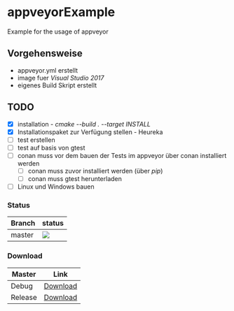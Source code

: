 # appveyorExample
Example for the usage of appveyor


## Vorgehensweise

* appveyor.yml erstellt
* image fuer *Visual Studio 2017*
* eigenes Build Skript erstellt

## TODO

- [x] installation - *cmake --build . --target INSTALL*
- [x] Installationspaket zur Verfügung stellen - Heureka
- [ ] test erstellen
- [ ] test auf basis von gtest
- [ ] conan muss vor dem bauen der Tests im appveyor über conan installiert werden
    - [ ] conan muss zuvor installiert werden (über *pip*)
    - [ ] conan muss gtest herunterladen
- [ ] Linux und Windows bauen

### Status
Branch|status
----|----
master | <img src=https://ci.appveyor.com/api/projects/status/github/PinkySan/appveyorExample>

### Download

Master|Link
----|----
Debug| [Download](https://ci.appveyor.com/api/projects/PinkySan/appveyorExample/artifacts/pkgHello.zip?job=Configuration%3A+Debug)
Release| [Download](https://ci.appveyor.com/api/projects/PinkySan/appveyorExample/artifacts/pkgHello.zip?job=Configuration%3A+Release)

